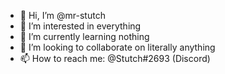 - 👋 Hi, I’m @mr-stutch
- 👀 I’m interested in everything
- 🌱 I’m currently learning nothing
- 💞️ I’m looking to collaborate on literally anything
- 📫 How to reach me: @Stutch#2693 (Discord)

<!---
mr-stutch/mr-stutch is a ✨ special ✨ repository because its `README.md` (this file) appears on your GitHub profile.
You can click the Preview link to take a look at your changes.
--->
